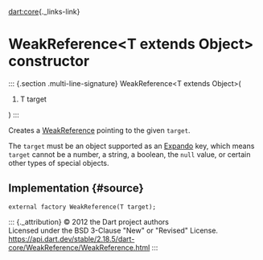 [dart:core](../../dart-core/dart-core-library){._links-link}

WeakReference\<T extends Object\> constructor
=============================================

::: {.section .multi-line-signature}
WeakReference\<T extends Object\>(

1.  T target

)
:::

Creates a [WeakReference](../weakreference-class) pointing to the given
`target`.

The `target` must be an object supported as an
[Expando](../expando-class) key, which means `target` cannot be a
number, a string, a boolean, the `null` value, or certain other types of
special objects.

Implementation {#source}
--------------

``` {.language-dart data-language="dart"}
external factory WeakReference(T target);
```

::: {._attribution}
© 2012 the Dart project authors\
Licensed under the BSD 3-Clause \"New\" or \"Revised\" License.\
<https://api.dart.dev/stable/2.18.5/dart-core/WeakReference/WeakReference.html>
:::
